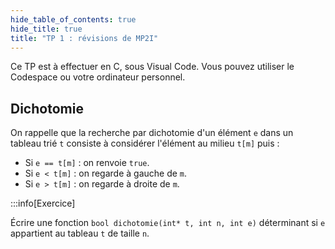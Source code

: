 ```yaml
---
hide_table_of_contents: true
hide_title: true
title: "TP 1 : révisions de MP2I"
---
```


Ce TP est à effectuer en C, sous Visual Code. Vous pouvez utiliser le Codespace ou votre ordinateur personnel.

## Dichotomie

On rappelle que la recherche par dichotomie d'un élément `e` dans un tableau trié `t` consiste à considérer l'élément au milieu `t[m]` puis :
- Si `e == t[m]` : on renvoie `true`.
- Si `e < t[m]` : on regarde à gauche de `m`.
- Si `e > t[m]` : on regarde à droite de `m`.


:::info[Exercice]

Écrire une fonction `bool dichotomie(int* t, int n, int e)` déterminant si `e` appartient au tableau `t` de taille `n`.

